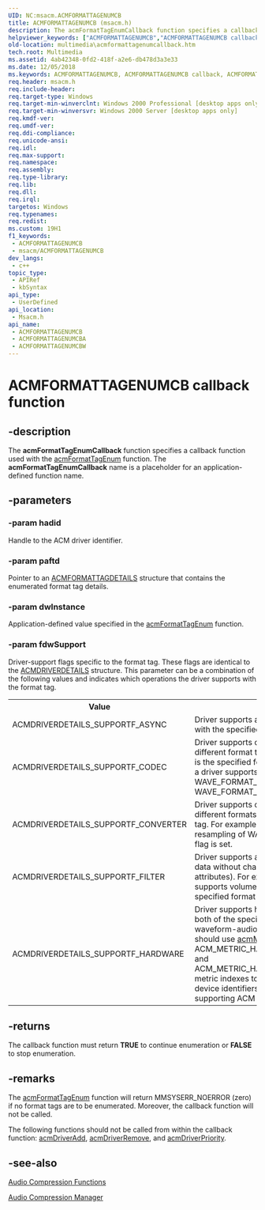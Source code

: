```yaml
---
UID: NC:msacm.ACMFORMATTAGENUMCB
title: ACMFORMATTAGENUMCB (msacm.h)
description: The acmFormatTagEnumCallback function specifies a callback function used with the acmFormatTagEnum function. The acmFormatTagEnumCallback name is a placeholder for an application-defined function name.
helpviewer_keywords: ["ACMFORMATTAGENUMCB","ACMFORMATTAGENUMCB callback","ACMFORMATTAGENUMCB callback function [Windows Multimedia]","ACMFORMATTAGENUMCBA","ACMFORMATTAGENUMCBW","_win32_acmFormatTagEnumCallback","acmFormatTagEnumCallback","msacm/ACMFORMATTAGENUMCB","msacm/ACMFORMATTAGENUMCBA","msacm/ACMFORMATTAGENUMCBW","multimedia.acmformattagenumcallback"]
old-location: multimedia\acmformattagenumcallback.htm
tech.root: Multimedia
ms.assetid: 4ab42348-0fd2-418f-a2e6-db478d3a3e33
ms.date: 12/05/2018
ms.keywords: ACMFORMATTAGENUMCB, ACMFORMATTAGENUMCB callback, ACMFORMATTAGENUMCB callback function [Windows Multimedia], ACMFORMATTAGENUMCBA, ACMFORMATTAGENUMCBW, _win32_acmFormatTagEnumCallback, acmFormatTagEnumCallback, msacm/ACMFORMATTAGENUMCB, msacm/ACMFORMATTAGENUMCBA, msacm/ACMFORMATTAGENUMCBW, multimedia.acmformattagenumcallback
req.header: msacm.h
req.include-header: 
req.target-type: Windows
req.target-min-winverclnt: Windows 2000 Professional [desktop apps only]
req.target-min-winversvr: Windows 2000 Server [desktop apps only]
req.kmdf-ver: 
req.umdf-ver: 
req.ddi-compliance: 
req.unicode-ansi: 
req.idl: 
req.max-support: 
req.namespace: 
req.assembly: 
req.type-library: 
req.lib: 
req.dll: 
req.irql: 
targetos: Windows
req.typenames: 
req.redist: 
ms.custom: 19H1
f1_keywords:
 - ACMFORMATTAGENUMCB
 - msacm/ACMFORMATTAGENUMCB
dev_langs:
 - c++
topic_type:
 - APIRef
 - kbSyntax
api_type:
 - UserDefined
api_location:
 - Msacm.h
api_name:
 - ACMFORMATTAGENUMCB
 - ACMFORMATTAGENUMCBA
 - ACMFORMATTAGENUMCBW
---
```


# ACMFORMATTAGENUMCB callback function


## -description

The <b>acmFormatTagEnumCallback</b> function specifies a callback function used with the <a href="https://docs.microsoft.com/windows/desktop/api/msacm/nf-msacm-acmformattagenum">acmFormatTagEnum</a> function. The <b>acmFormatTagEnumCallback</b> name is a placeholder for an application-defined function name.

## -parameters

### -param hadid

Handle to the ACM driver identifier.

### -param paftd

Pointer to an [ACMFORMATTAGDETAILS](/windows/win32/api/msacm/nf-msacm-acmformattagdetails) structure that contains the enumerated format tag details.

### -param dwInstance

Application-defined value specified in the <a href="https://docs.microsoft.com/windows/desktop/api/msacm/nf-msacm-acmformattagenum">acmFormatTagEnum</a> function.

### -param fdwSupport

Driver-support flags specific to the format tag. These flags are identical to the [ACMDRIVERDETAILS](/windows/win32/api/msacm/nf-msacm-acmdriverdetails) structure. This parameter can be a combination of the following values and indicates which operations the driver supports with the format tag.

<table>
<tr>
<th>Value
</th>
<th>Meaning
</th>
</tr>
<tr>
<td>ACMDRIVERDETAILS_SUPPORTF_ASYNC</td>
<td>Driver supports asynchronous conversions with the specified filter tag.</td>
</tr>
<tr>
<td>ACMDRIVERDETAILS_SUPPORTF_CODEC</td>
<td>Driver supports conversion between two different format tags where one of the tags is the specified format tag. For example, if a driver supports compression from WAVE_FORMAT_PCM to WAVE_FORMAT_ADPCM, this flag is set.</td>
</tr>
<tr>
<td>ACMDRIVERDETAILS_SUPPORTF_CONVERTER</td>
<td>Driver supports conversion between two different formats of the specified format tag. For example, if a driver supports resampling of WAVE_FORMAT_PCM, this flag is set.</td>
</tr>
<tr>
<td>ACMDRIVERDETAILS_SUPPORTF_FILTER</td>
<td>Driver supports a filter (modification of the data without changing any of the format attributes). For example, if a driver supports volume or echo operations on the specified format tag, this flag is set.</td>
</tr>
<tr>
<td>ACMDRIVERDETAILS_SUPPORTF_HARDWARE</td>
<td>Driver supports hardware input, output, or both of the specified format tag through a waveform-audio device. An application should use <a href="https://docs.microsoft.com/windows/desktop/api/msacm/nf-msacm-acmmetrics">acmMetrics</a> with the ACM_METRIC_HARDWARE_WAVE_INPUT and ACM_METRIC_HARDWARE_WAVE_OUTPUT metric indexes to get the waveform-audio device identifiers associated with the supporting ACM driver.</td>
</tr>
</table>

## -returns

The callback function must return <b>TRUE</b> to continue enumeration or <b>FALSE</b> to stop enumeration.

## -remarks

The <a href="https://docs.microsoft.com/windows/desktop/api/msacm/nf-msacm-acmformattagenum">acmFormatTagEnum</a> function will return MMSYSERR_NOERROR (zero) if no format tags are to be enumerated. Moreover, the callback function will not be called.

The following functions should not be called from within the callback function: <a href="https://docs.microsoft.com/windows/desktop/api/msacm/nf-msacm-acmdriveradd">acmDriverAdd</a>, <a href="https://docs.microsoft.com/windows/desktop/api/msacm/nf-msacm-acmdriverremove">acmDriverRemove</a>, and <a href="https://docs.microsoft.com/windows/desktop/api/msacm/nf-msacm-acmdriverpriority">acmDriverPriority</a>.

## -see-also

<a href="https://docs.microsoft.com/windows/desktop/Multimedia/audio-compression-functions">Audio Compression Functions</a>



<a href="https://docs.microsoft.com/windows/desktop/Multimedia/audio-compression-manager">Audio Compression Manager</a>

